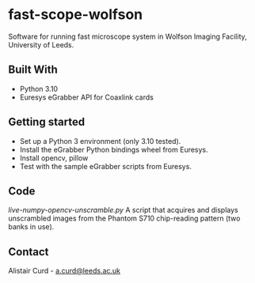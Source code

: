 # fast-scope-wolfson
Software for running fast microscope system in Wolfson Imaging Facility, University of Leeds.

## Built With
* Python 3.10
* Euresys eGrabber API for Coaxlink cards

## Getting started
* Set up a Python 3 environment (only 3.10 tested).
* Install the eGrabber Python bindings wheel from Euresys.
* Install opencv, pillow
* Test with the sample eGrabber scripts from Euresys.

## Code
*live-numpy-opencv-unscramble.py* A script that acquires and displays unscrambled images from the Phantom S710 chip-reading pattern (two banks in use).

## Contact
Alistair Curd - a.curd@leeds.ac.uk





